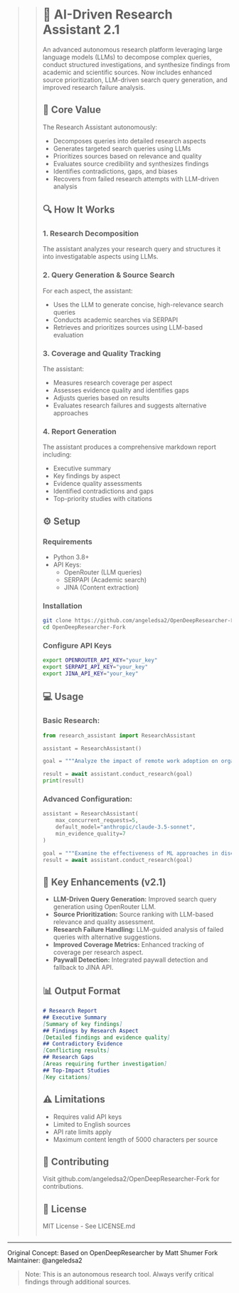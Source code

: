 >> # 🧠 AI-Driven Research Assistant 2.1
>> 
>> An advanced autonomous research platform leveraging large language models (LLMs) to decompose complex queries, conduct structured investigations, and synthesize findings from academic and scientific sources. Now includes enhanced source prioritization, LLM-driven search query generation, and improved research failure analysis.
>> 
>> ## 🎯 Core Value
>> 
>> The Research Assistant autonomously:
>> - Decomposes queries into detailed research aspects
>> - Generates targeted search queries using LLMs
>> - Prioritizes sources based on relevance and quality
>> - Evaluates source credibility and synthesizes findings
>> - Identifies contradictions, gaps, and biases
>> - Recovers from failed research attempts with LLM-driven analysis
>> 
>> ## 🔍 How It Works
>> 
>> ### 1. Research Decomposition
>> The assistant analyzes your research query and structures it into investigatable aspects using LLMs.
>> 
>> ### 2. Query Generation & Source Search
>> For each aspect, the assistant:
>> - Uses the LLM to generate concise, high-relevance search queries
>> - Conducts academic searches via SERPAPI
>> - Retrieves and prioritizes sources using LLM-based evaluation
>> 
>> ### 3. Coverage and Quality Tracking
>> The assistant:
>> - Measures research coverage per aspect
>> - Assesses evidence quality and identifies gaps
>> - Adjusts queries based on results
>> - Evaluates research failures and suggests alternative approaches
>> 
>> ### 4. Report Generation
>> The assistant produces a comprehensive markdown report including:
>> - Executive summary
>> - Key findings by aspect
>> - Evidence quality assessments
>> - Identified contradictions and gaps
>> - Top-priority studies with citations
>> 
>> ## ⚙️ Setup
>> ### Requirements
>> - Python 3.8+
>> - API Keys:
>>   * OpenRouter (LLM queries)
>>   * SERPAPI (Academic search)
>>   * JINA (Content extraction)
>> 
>> ### Installation
>> ```bash
>> git clone https://github.com/angeledsa2/OpenDeepResearcher-Fork.git
>> cd OpenDeepResearcher-Fork
>> ```
>> 
>> ### Configure API Keys
>> ```bash
>> export OPENROUTER_API_KEY="your_key"
>> export SERPAPI_API_KEY="your_key"
>> export JINA_API_KEY="your_key"
>> ```
>> 
>> ## 💻 Usage
>> ### Basic Research:
>> ```python
>> from research_assistant import ResearchAssistant
>> 
>> assistant = ResearchAssistant()
>> 
>> goal = """Analyze the impact of remote work adoption on organizational productivity and employee well-being."""
>> 
>> result = await assistant.conduct_research(goal)
>> print(result)
>> ```
>> 
>> ### Advanced Configuration:
>> ```python
>> assistant = ResearchAssistant(
>>     max_concurrent_requests=5,
>>     default_model="anthropic/claude-3.5-sonnet",
>>     min_evidence_quality=7
>> )
>> 
>> goal = """Examine the effectiveness of ML approaches in disease detection using medical imaging."""
>> result = await assistant.conduct_research(goal)
>> ```
>> 
>> ## 🔧 Key Enhancements (v2.1)
>> - **LLM-Driven Query Generation:** Improved search query generation using OpenRouter LLM.
>> - **Source Prioritization:** Source ranking with LLM-based relevance and quality assessment.
>> - **Research Failure Handling:** LLM-guided analysis of failed queries with alternative suggestions.
>> - **Improved Coverage Metrics:** Enhanced tracking of coverage per research aspect.
>> - **Paywall Detection:** Integrated paywall detection and fallback to JINA API.
>> 
>> ## 📊 Output Format
>> ```markdown
>> # Research Report
>> ## Executive Summary
>> [Summary of key findings]
>> ## Findings by Research Aspect
>> [Detailed findings and evidence quality]
>> ## Contradictory Evidence
>> [Conflicting results]
>> ## Research Gaps
>> [Areas requiring further investigation]
>> ## Top-Impact Studies
>> [Key citations]
>> ```
>> 
>> ## ⚠️ Limitations
>> - Requires valid API keys
>> - Limited to English sources
>> - API rate limits apply
>> - Maximum content length of 5000 characters per source
>> 
>> ## 🤝 Contributing
>> Visit github.com/angeledsa2/OpenDeepResearcher-Fork for contributions.
>> 
>> ## 📜 License
>> MIT License - See LICENSE.md
>> ```

 ---

 Original Concept: Based on OpenDeepResearcher by Matt Shumer
 Fork Maintainer: @angeledsa2

 > Note: This is an autonomous research tool. Always verify critical findings through additional sources.
